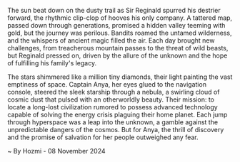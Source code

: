 
The sun beat down on the dusty trail as Sir Reginald spurred his destrier forward, the rhythmic clip-clop of hooves his only company. A tattered map, passed down through generations, promised a hidden valley teeming with gold, but the journey was perilous. Bandits roamed the untamed wilderness, and the whispers of ancient magic filled the air. Each day brought new challenges, from treacherous mountain passes to the threat of wild beasts, but Reginald pressed on, driven by the allure of the unknown and the hope of fulfilling his family's legacy. 

The stars shimmered like a million tiny diamonds, their light painting the vast emptiness of space. Captain Anya, her eyes glued to the navigation console, steered the sleek starship through a nebula, a swirling cloud of cosmic dust that pulsed with an otherworldly beauty. Their mission: to locate a long-lost civilization rumored to possess advanced technology capable of solving the energy crisis plaguing their home planet. Each jump through hyperspace was a leap into the unknown, a gamble against the unpredictable dangers of the cosmos. But for Anya, the thrill of discovery and the promise of salvation for her people outweighed any fear. 

~ By Hozmi - 08 November 2024
